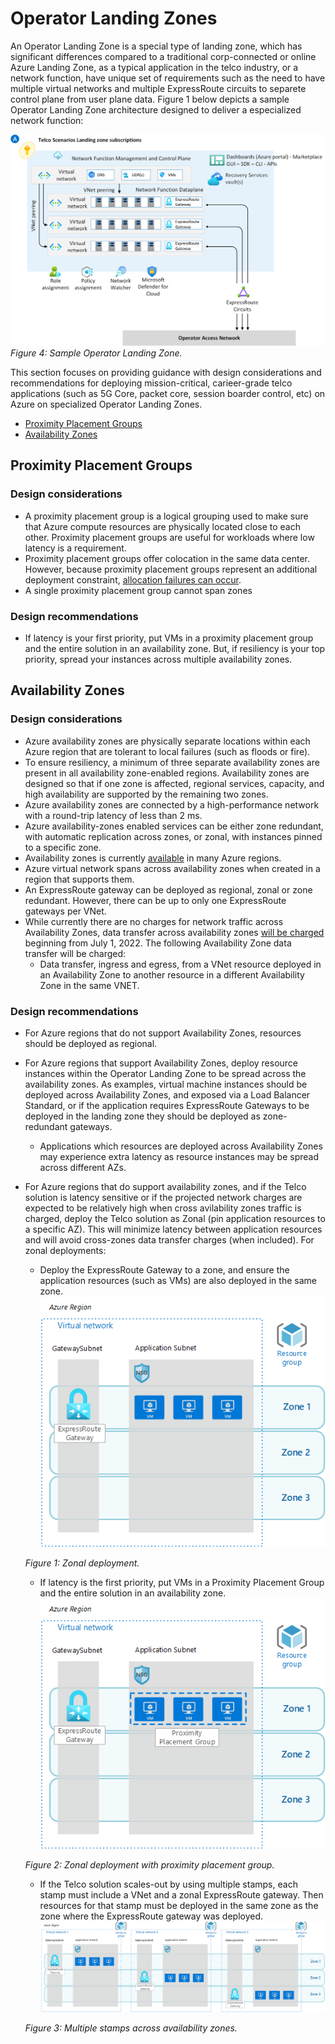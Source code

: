 # Operator Landing Zones

An Operator Landing Zone is a special type of landing zone, which has significant differences compared to a traditional corp-connected or online Azure Landing Zone, as a typical application in the telco industry, or a network function, have unique set of requirements such as the need to have multiple virtual networks and multiple ExpressRoute circuits to separete control plane from user plane data. Figure 1 below depicts a sample Operator Landing Zone architecture designed to deliver a especialized network function:

![Figure 1: Sample Operator Landing Zone](./sample-operator-landing-zone.png)
_Figure 4: Sample Operator Landing Zone._

This section focuses on providing guidance with design considerations and recommendations for deploying mission-critical, carieer-grade telco applications (such as 5G Core, packet core, session boarder control, etc) on Azure on specialized Operator Landing Zones.

- [Proximity Placement Groups](#proximity-placement-groups)
- [Availability Zones](#availability-zones)

## Proximity Placement Groups

### Design considerations

- A proximity placement group is a logical grouping used to make sure that Azure compute resources are physically located close to each other. Proximity placement groups are useful for workloads where low latency is a requirement.
- Proximity placement groups offer colocation in the same data center. However, because proximity placement groups represent an additional deployment constraint, [allocation failures can occur](https://docs.microsoft.com/azure/virtual-machines/co-location#what-to-expect-when-using-proximity-placement-groups).
- A single proximity placement group cannot span zones

### Design recommendations

- If latency is your first priority, put VMs in a proximity placement group and the entire solution in an availability zone. But, if resiliency is your top priority, spread your instances across multiple availability zones.

## Availability Zones

### Design considerations

- Azure availability zones are physically separate locations within each Azure region that are tolerant to local failures (such as floods or fire).
- To ensure resiliency, a minimum of three separate availability zones are present in all availability zone-enabled regions. Availability zones are designed so that if one zone is affected, regional services, capacity, and high availability are supported by the remaining two zones.
- Azure availability zones are connected by a high-performance network with a round-trip latency of less than 2 ms.
- Azure availability-zones enabled services can be either zone redundant, with automatic replication across zones, or zonal, with instances pinned to a specific zone.
- Availability zones is currently [available](https://docs.microsoft.com/azure/availability-zones/az-overview#azure-regions-with-availability-zones) in many Azure regions.
- Azure virtual network spans across availability zones when created in a region that supports them.
- An ExpressRoute gateway can be deployed as regional, zonal or zone redundant. However, there can be up to only one ExpressRoute gateways per VNet.
- While currently there are no charges for network traffic across Availability Zones, data transfer across availability zones [will be charged](https://azure.microsoft.com/pricing/details/bandwidth/) beginning from July 1, 2022. The following Availability Zone data transfer will be charged:
  - Data transfer, ingress and egress, from a VNet resource deployed in an Availability Zone to another resource in a different Availability Zone in the same VNET.

### Design recommendations

- For Azure regions that do not support Availability Zones, resources should be deployed as regional.
- For Azure regions that support Availability Zones, deploy resource instances within the Operator Landing Zone to be spread across the availability zones. As examples, virtual machine instances should be deployed across Availability Zones, and exposed via a Load Balancer Standard, or if the application requires ExpressRoute Gateways to be deployed in the landing zone they should be deployed as zone-redundant gateways.
  - Applications which resources are deployed across Availability Zones may experience extra latency as resource instances may be spread across different AZs.
- For Azure regions that do support availability zones, and if the Telco solution is latency sensitive or if the projected network charges are expected to be relatively high when cross avilability zones traffic is charged, deploy the Telco solution as Zonal (pin application resources to a specific AZ). This will minimize latency between application resources and will avoid cross-zones data transfer charges (when included). For zonal deployments:
  - Deploy the ExpressRoute Gateway to a zone, and ensure the application resources (such as VMs) are also deployed in the same zone.
  ![Figure 1: Zonal deployment](./zonal-deployment.png)

  _Figure 1: Zonal deployment._
  - If latency is the first priority, put VMs in a Proximity Placement Group and the entire solution in an availability zone.
  ![Figure 2: Zonal deployment with proximity placement group](./zonal-deployment-ppg.png)

  _Figure 2: Zonal deployment with proximity placement group._
  - If the Telco solution scales-out by using multiple stamps, each stamp must include a VNet and a zonal ExpressRoute gateway. Then resources for that stamp must be deployed in the same zone as the zone where the ExpressRoute gateway was deployed.
  ![Figure 3: Multiple stamps across availability zones](./zonal-deployment-multiple-stamps.png)

   _Figure 3: Multiple stamps across availability zones._
